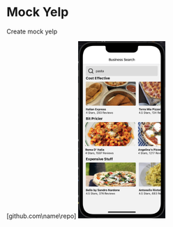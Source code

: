 # Mock Yelp

Create mock yelp

[github.com\name\repo\]
<img width="200" alt="screenshot" src="https://github.com/bobbyzhong/mockyelp/blob/main/assets/Screen%20Shot%202022-10-30%20at%204.32.31%20PM.png">

<!-- ![image](https://github.com/bobbyzhong/mockyelp/blob/main/assets/Screen%20Shot%202022-10-30%20at%204.32.31%20PM.png) -->

